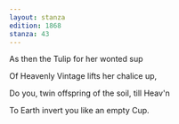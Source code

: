 ```yaml
---
layout: stanza
edition: 1868
stanza: 43
---
```


As then the Tulip for her wonted sup

Of Heavenly Vintage lifts her chalice up,

Do you, twin offspring of the soil, till Heav'n

To Earth invert you like an empty Cup.